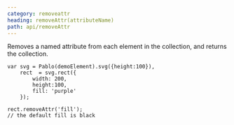 ```yaml
---
category: removeattr
heading: removeAttr(attributeName)
path: api/removeAttr
---
```


Removes a named attribute from each element in the collection, and returns the collection.

    var svg = Pablo(demoElement).svg({height:100}),
        rect  = svg.rect({
            width: 200,
            height:100,
            fill: 'purple'
        });

    rect.removeAttr('fill');
    // the default fill is black
